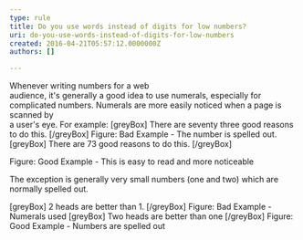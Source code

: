 ```yaml
---
type: rule
title: Do you use words instead of digits for low numbers?
uri: do-you-use-words-instead-of-digits-for-low-numbers
created: 2016-04-21T05:57:12.0000000Z
authors: []

---
```


Whenever writing numbers for a web<br>audience, it's generally a good idea to use numerals, especially for<br>complicated numbers. Numerals are more easily noticed when a page is scanned by<br>a user's eye.
For example: 
[greyBox]
 There are seventy three good reasons to do this. 
[/greyBox]
Figure: Bad Example - The number is spelled out.
[greyBox]
 There are 73 good reasons to do this. 
[/greyBox]

Figure: Good Example - This is easy to read and more noticeable


The exception is generally very small numbers (one and two) which are normally spelled out.

[greyBox]
 2 heads are better than 1. 
[/greyBox]
Figure: Bad Example - Numerals used
[greyBox]
 Two heads are better than one 
[/greyBox]
Figure: Good Example - Numbers are spelled out
